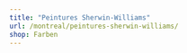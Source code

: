 ```yaml
---
title: "Peintures Sherwin-Williams"
url: /montreal/peintures-sherwin-williams/
shop: Farben
---
```

